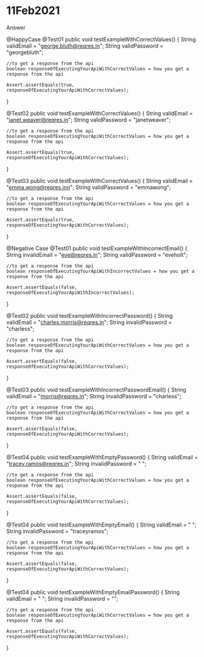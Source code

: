 # 11Feb2021
Answer

@HappyCase 
@Test01
public void testExampleWithCorrectValues() {
    String validEmail = "george.bluth@reqres.in";
    String validPassword = "georgebluth";

    //to get a response from the api
    boolean responseOfExecutingYourApiWithCorrectValues = how you get a response from the api

    Assert.assertEquals(true, responseOfExecutingYourApiWithCorrectValues);
}

@Test02
public void testExampleWithCorrectValues() {
    String validEmail = "janet.weaver@reqres.in";
    String validPassword = "janetweaver";

    //to get a response from the api
    boolean responseOfExecutingYourApiWithCorrectValues = how you get a response from the api

    Assert.assertEquals(true, responseOfExecutingYourApiWithCorrectValues);
}

@Test03
public void testExampleWithCorrectValues() {
    String validEmail = "emma.wong@reqres.inn";
    String validPassword = "emmawong";
    
    //to get a response from the api
    boolean responseOfExecutingYourApiWithCorrectValues = how you get a response from the api

    Assert.assertEquals(true, responseOfExecutingYourApiWithCorrectValues);
}


@Negative Case
@Test01
public void testExampleWithIncorrectEmail() {
    String invalidEmail = "eve@reqres.in";
    String validPassword = "eveholt";

    //to get a response from the api
    boolean responseOfExecutingYourApiWithIncorrectValues = how you get a response from the api

    Assert.assertEquals(false, responseOfExecutingYourApiWithIncorrectValues);

}


@Test02
public void testExampleWithIncorrectPassword() {
    String validEmail = "charles.morris@reqres.in";
    String invalidPassword = "charless";

    //to get a response from the api
    boolean responseOfExecutingYourApiWithCorrectValues = how you get a response from the api

    Assert.assertEquals(false, responseOfExecutingYourApiWithCorrectValues);

}

@Test03
public void testExampleWithIncorrectPasswordEmail() {
    String validEmail = "morris@reqres.in";
    String invalidPassword = "charless";

    //to get a response from the api
    boolean responseOfExecutingYourApiWithCorrectValues = how you get a response from the api

    Assert.assertEquals(false, responseOfExecutingYourApiWithCorrectValues);

}

@Test04
public void testExampleWithEmptyPassword() {
    String validEmail = "tracey.ramos@reqres.in";
    String invalidPassword = " ";

    //to get a response from the api
    boolean responseOfExecutingYourApiWithCorrectValues = how you get a response from the api

    Assert.assertEquals(false, responseOfExecutingYourApiWithCorrectValues);

}

@Test04
public void testExampleWithEmptyEmail() {
    String validEmail = " ";
    String invalidPassword = "traceyramos";

    //to get a response from the api
    boolean responseOfExecutingYourApiWithCorrectValues = how you get a response from the api

    Assert.assertEquals(false, responseOfExecutingYourApiWithCorrectValues);

}

@Test04
public void testExampleWithEmptyEmailPassword() {
    String validEmail = " ";
    String invalidPassword = "";

    //to get a response from the api
    boolean responseOfExecutingYourApiWithCorrectValues = how you get a response from the api

    Assert.assertEquals(false, responseOfExecutingYourApiWithCorrectValues);

}
